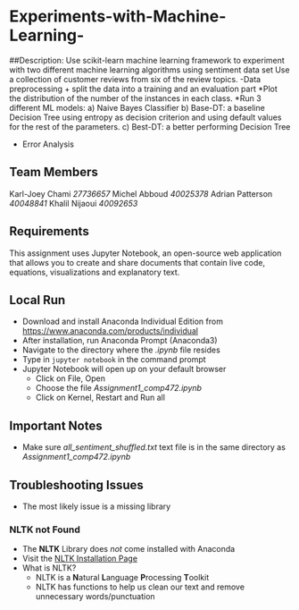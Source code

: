 # Experiments-with-Machine-Learning-

##Description:
Use scikit-learn  machine  learning  framework  to experiment with two different machine learning algorithms using sentiment data set
Use a collection of customer reviews from six of the review topics.
-Data preprocessing + split the data into a training and an evaluation part
*Plot the distribution of the number of the instances in each class.
*Run 3 different ML models: 
a) Naive Bayes Classifier 
b) Base-DT: a baseline Decision Tree using entropy as decision criterion and using default values for the rest of the parameters. 
c) Best-DT: a better performing Decision Tree
* Error Analysis

## Team Members
Karl-Joey Chami *27736657*
Michel Abboud *40025378*
Adrian Patterson *40048841*
Khalil Nijaoui *40092653*

## Requirements
This assignment uses Jupyter Notebook, an open-source web application that allows you to create and share documents that contain live code, equations, visualizations and explanatory text.

## Local Run

 - Download and install Anaconda Individual Edition from https://www.anaconda.com/products/individual
 - After installation, run Anaconda Prompt (Anaconda3)
 - Navigate to the directory where the *.ipynb* file resides
 - Type in `jupyter notebook` in the command prompt
 - Jupyter Notebook will open up on your default browser
	 - Click on File, Open
	 - Choose the file *Assignment1_comp472.ipynb*
	 - Click on Kernel, Restart and Run all

## Important Notes

 - Make sure *all_sentiment_shuffled.txt* text file is in the same directory as *Assignment1_comp472.ipynb*
 
## Troubleshooting Issues
* The most likely issue is a missing library

### NLTK not Found
* The **NLTK** Library does *not* come installed with Anaconda
* Visit the [NLTK Installation Page](https://www.nltk.org/install.html)
* What is NLTK?
    * NLTK is a **N**atural **L**anguage **P**rocessing **T**oolkit
    * NLTK has functions to help us clean our text and remove unnecessary words/punctuation
